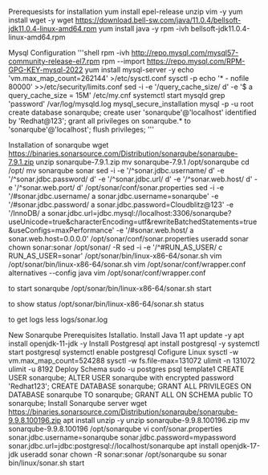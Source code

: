 Prerequesists for installation
yum install epel-release unzip vim -y yum install wget -y wget https://download.bell-sw.com/java/11.0.4/bellsoft-jdk11.0.4-linux-amd64.rpm yum install java -y rpm -ivh bellsoft-jdk11.0.4-linux-amd64.rpm

Mysql Configuration
'''shell rpm -ivh http://repo.mysql.com/mysql57-community-release-el7.rpm rpm --import https://repo.mysql.com/RPM-GPG-KEY-mysql-2022 yum install mysql-server -y echo 'vm.max_map_count=262144' >/etc/sysctl.conf sysctl -p echo '* - nofile 80000' >>/etc/security/limits.conf sed -i -e '/query_cache_size/ d' -e '$ a query_cache_size = 15M' /etc/my.cnf systemctl start mysqld grep 'password' /var/log/mysqld.log mysql_secure_installation mysql -p -u root create database sonarqube; create user 'sonarqube'@'localhost' identified by 'Redhat@123'; grant all privileges on sonarqube.* to 'sonarqube'@'localhost'; flush privileges; '''

Installation of sonarqube
wget https://binaries.sonarsource.com/Distribution/sonarqube/sonarqube-7.9.1.zip unzip sonarqube-7.9.1.zip mv sonarqube-7.9.1 /opt/sonarqube cd /opt/ mv sonarqube sonar sed -i -e '/^sonar.jdbc.username/ d' -e '/^sonar.jdbc.password/ d' -e '/^sonar.jdbc.url/ d' -e '/^sonar.web.host/ d' -e '/^sonar.web.port/ d' /opt/sonar/conf/sonar.properties sed -i -e '/#sonar.jdbc.username/ a sonar.jdbc.username=sonarqube' -e '/#sonar.jdbc.password/ a sonar.jdbc.password=Cloudblitz@123' -e '/InnoDB/ a sonar.jdbc.url=jdbc.mysql://localhost:3306/sonarqube?useUnicode=true&characterEncoding=utf&rewriteBatchedStatements=true&useConfigs=maxPerformance' -e '/#sonar.web.host/ a sonar.web.host=0.0.0.0' /opt/sonar/conf/sonar.properties useradd sonar chown sonar:sonar /opt/sonar/ -R sed -i -e '/^#RUN_AS_USER/ c RUN_AS_USER=sonar' /opt/sonar/bin/linux-x86-64/sonar.sh vim /opt/sonar/bin/linux-x86-64/sonar.sh vim /opt/sonar/conf/wrapper.conf alternatives --config java vim /opt/sonar/conf/wrapper.conf

to start sonarqube
/opt/sonar/bin/linux-x86-64/sonar.sh start

to show status
/opt/sonar/bin/linux-x86-64/sonar.sh status

to get logs
less logs/sonar.log

New Sonarqube
Prerequisites Istallatio.
Install Java 11
apt update -y
apt install openjdk-11-jdk -y
Install Postgresql
apt install postgresql -y
systemctl start postgresql
systemctl enable postgresql
Cofigure Linux
sysctl -w vm.max_map_count=524288
sysctl -w fs.file-max=131072
ulimit -n 131072
ulimit -u 8192
Deploy Schema
sudo -u postgres psql template1
CREATE USER sonarqube;
ALTER USER sonarqube with encrypted password 'Redhat123';
CREATE DATABASE sonarqube;
GRANT ALL PRIVILEGES ON DATABASE sonarqube TO sonarqube;
GRANT ALL ON SCHEMA public TO sonarqube;
Install Sonarqube server
wget https://binaries.sonarsource.com/Distribution/sonarqube/sonarqube-9.9.8.100196.zip
apt install unzip -y
unzip sonarqube-9.9.8.100196.zip
mv sonarqube-9.9.8.100196 /opt/sonarqube
vi conf/sonar.properties sonar.jdbc.username=sonarqube sonar.jdbc.password=mypassword sonar.jdbc.url=jdbc:postgresql://localhost/sonarqube
apt install openjdk-17-jdk
useradd sonar
chown -R sonar:sonar /opt/sonarqube
su sonar
bin/linux/sonar.sh start